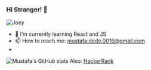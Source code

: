 ### Hi Stranger! 👋

![Joey](https://media3.giphy.com/media/l3V0A5D73FHx4ayyI/giphy.gif?cid=790b76116ea264a818ee039db28f613ffa819a73350d79bb&rid=giphy.gif&ct=g)
  
- 🌱 I’m currently learning React and JS
- 📫 How to reach me: mustafa.dede.0016@gmail.com
- <br/>
![Mustafa's GitHub stats](https://github-readme-stats.vercel.app/api?username=mustafadede&show_icons=true&theme=radical)
Also: 
 [HackerRank](https://www.hackerrank.com/alanchristuring)
 
<!--
**mustafadede/mustafadede** is a ✨ _special_ ✨ repository because its `README.md` (this file) appears on your GitHub profile.

Here are some ideas to get you started:

- 🔭 I’m currently working on ...
- 🌱 I’m currently learning ...
- 👯 I’m looking to collaborate on ...
- 🤔 I’m looking for help with ...
- 💬 Ask me about ...
- 📫 How to reach me: ...
- 😄 Pronouns: ...
- ⚡ Fun fact: ...
-->
